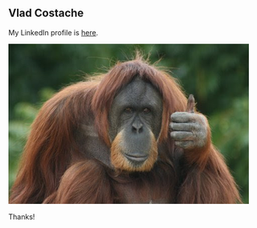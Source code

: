 ## Vlad Costache

My LinkedIn profile is [here](https://www.linkedin.com/in/vladcostache/).

![not available](monkey.jpg)

Thanks!
